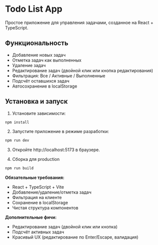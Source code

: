 # Todo List App

Простое приложение для управления задачами, созданное на React + TypeScript.

## Функциональность

-  Добавление новых задач
-  Отметка задач как выполненных
-  Удаление задач
-  Редактирование задач (двойной клик или кнопка редактирования)
-  Фильтрация: Все / Активные / Выполненные
-  Подсчёт оставшихся задач
-  Автосохранение в localStorage

## Установка и запуск

1. Установите зависимости:
```bash
npm install
```
2. Запустите приложение в режиме разработки:
```bash
npm run dev
```
3. Откройте http://localhost:5173 в браузере.

4. Сборка для production
```bash
npm run build
```

 **Обязательные требования:**
- React + TypeScript + Vite
- Добавление/удаление/отметка задач
- Фильтрация на клиенте
- Сохранение в localStorage
- Чистая структура компонентов

 **Дополнительные фичи:**
- Редактирование задач (двойной клик или кнопка)
- Подсчёт активных задач
- Красивый UX (редактирование по Enter/Escape, валидация)
